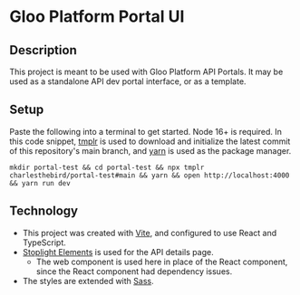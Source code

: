 # Gloo Platform Portal UI

## Description

This project is meant to be used with Gloo Platform API Portals. It may be used as a standalone API dev portal interface, or as a template.

## Setup

Paste the following into a terminal to get started. Node 16+ is required. In this code snippet, [tmplr](https://github.com/loreanvictor/tmplr) is used to download and initialize the latest commit of this repository's main branch, and [yarn](https://yarnpkg.com/) is used as the package manager.

```
mkdir portal-test && cd portal-test && npx tmplr charlesthebird/portal-test#main && yarn && open http://localhost:4000 && yarn run dev
```

## Technology

- This project was created with [Vite](https://vitejs.dev/), and configured to use React and TypeScript.
- [Stoplight Elements](https://github.com/stoplightio/elements) is used for the API details page.
  - The web component is used here in place of the React component, since the React component had dependency issues.
- The styles are extended with [Sass](https://sass-lang.com/).
